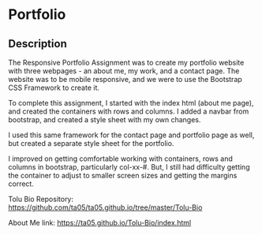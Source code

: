 # Portfolio

## Description

The Responsive Portfolio Assignment was to create my portfolio website with three webpages - an about me, my work, and a contact page. The website was to be mobile responsive, and we were to use the Bootstrap CSS Framework to create it.

To complete this assignment, I started with the index html (about me page), and created the containers with rows and columns. I added a navbar from bootstrap, and created a style sheet with my own changes.

I used this same framework for the contact page and portfolio page as well, but created a separate style sheet for the portfolio.

I improved on getting comfortable working with containers, rows and columns in bootstrap, particularly col-xx-#. But, I still had difficulty getting the container to adjust to smaller screen sizes and getting the margins correct.

Tolu Bio Repository: https://github.com/ta05/ta05.github.io/tree/master/Tolu-Bio

About Me link: https://ta05.github.io/Tolu-Bio/index.html
